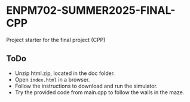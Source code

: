 # ENPM702-SUMMER2025-FINAL-CPP
Project starter for the final project (CPP)

## ToDo

- Unzip html.zip, located in the doc folder.
- Open `index.html` in a browser.
- Follow the instructions to download and run the simulator.
- Try the provided code from main.cpp to follow the walls in the maze.

